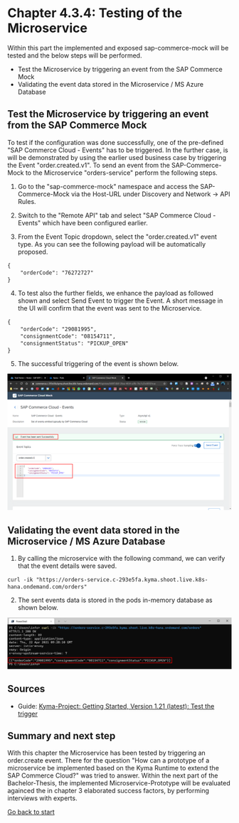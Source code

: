 # Chapter 4.3.4: Testing of the Microservice

Within this part the implemented and exposed sap-commerce-mock will be tested and the below steps will be performed.

* Test the Microservice by triggering an event from the SAP Commerce Mock
* Validating the event data stored in the Microservice / MS Azure Database


## Test the Microservice by triggering an event from the SAP Commerce Mock

To test if the configuration was done successfully, one of the pre-defined "SAP Commerce Cloud - Events" has to be triggered. In the further case, is will be demonstrated by using the earlier used business case by triggering the Event "order.created.v1". To send an event from the SAP-Commerce-Mock to the Microservice "orders-service" perform the following steps.

1. Go to the "sap-commerce-mock" namespace and access the SAP-Commerce-Mock via the Host-URL under Discovery and Network -> API Rules. 

2. Switch to the "Remote API" tab and select "SAP Commerce Cloud - Events" which have been configured earlier.

3. From the Event Topic dropdown, select the "order.created.v1" event type. As you can see the following payload will be automatically proposed.

```
{
	"orderCode": "76272727"
}
```

4. To test also the further fields, we enhance the payload as followed shown and select Send Event to trigger the Event. A short message in the UI will confirm that the event was sent to the Microservice.

```
{
    "orderCode": "29081995",
    "consignmentCode": "08154711",
    "consignmentStatus": "PICKUP_OPEN"
}
```

5. The successful triggering of the event is shown below.

![](images/04_01_Trigger_order.created.v1_event.png)


## Validating the event data stored in the Microservice / MS Azure Database

1. By calling the microservice with the following command, we can verify that the event details were saved.

```
curl -ik "https://orders-service.c-293e5fa.kyma.shoot.live.k8s-hana.ondemand.com/orders"
```

2. The sent events data is stored in the pods in-memory database as shown below.

![](images/04_02_Verify_order.created.v1_event.png)


## Sources

* Guide: [Kyma-Project: Getting Started, Version 1.21 (latest): Test the trigger](https://kyma-project.io/docs/1.20/root/getting-started#getting-started-trigger-the-microservice-with-an-event-test-the-trigger)


## Summary and next step

With this chapter the Microservice has been tested by triggering an order.create event. There for the question "How can a prototype of a microservice be implemented based on the Kyma Runtime to extend the SAP Commerce Cloud?" was tried to answer. Within the next part of the Bachelor-Thesis, the implemented Microservice-Prototype will be evaluated againced the in chapter 3 elaborated success factors, by performing interviews with experts. 

[Go back to start](https://github.com/klouisbrother/ba-kyma-prototype)